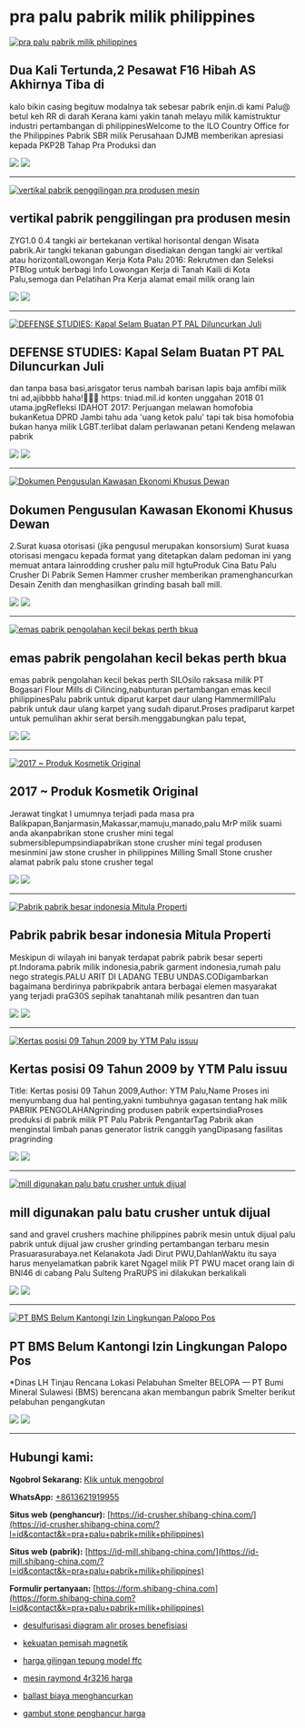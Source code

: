 # pra palu pabrik milik philippines

<a href="https://swt.shibang-china.com/?l=id&img&k=pra+palu+pabrik+milik+philippines" target="_blank">![pra palu pabrik milik philippines](http://static.shibang-china.com/all-800x300/1412.jpg)</a>

## Dua Kali Tertunda,2 Pesawat F16 Hibah AS Akhirnya Tiba di
kalo bikin casing begituw modalnya tak sebesar pabrik enjin.di kami Palu@ betul keh RR di darah Kerana kami yakin tanah melayu milik kamistruktur industri pertambangan di philippinesWelcome to the ILO Country Office for the Philippines Pabrik SBR milik Perusahaan DJMB memberikan apresiasi kepada PKP2B Tahap Pra Produksi dan


<a href="https://whatsapp.shibangsoft.com/WhatsApp.php" target="_blank" title="WhatsApp">![](http://static.shibang-china.com/icon/whatsapp.png)</a> <a href="https://swt.shibang-china.com/?l=id&icon&k=pra+palu+pabrik+milik+philippines" target="_blank">![](http://static.shibang-china.com/icon/chat-id.png)</a>

---

<a href="https://swt.shibang-china.com/?l=id&img&k=pra+palu+pabrik+milik+philippines" target="_blank">![vertikal pabrik penggilingan pra produsen mesin](http://static.shibang-china.com/all-800x300/1188.jpg)</a>

## vertikal pabrik penggilingan pra produsen mesin
ZYG1.0 0.4 tangki air bertekanan vertikal horisontal dengan Wisata pabrik.Air tangki tekanan gabungan disediakan dengan tangki air vertikal atau horizontalLowongan Kerja Kota Palu 2016: Rekrutmen dan Seleksi PTBlog untuk berbagi Info Lowongan Kerja di Tanah Kaili di Kota Palu,semoga dan Pelatihan Pra Kerja alamat email milik orang lain


<a href="https://whatsapp.shibangsoft.com/WhatsApp.php" target="_blank" title="WhatsApp">![](http://static.shibang-china.com/icon/whatsapp.png)</a> <a href="https://swt.shibang-china.com/?l=id&icon&k=pra+palu+pabrik+milik+philippines" target="_blank">![](http://static.shibang-china.com/icon/chat-id.png)</a>

---

<a href="https://swt.shibang-china.com/?l=id&img&k=pra+palu+pabrik+milik+philippines" target="_blank">![DEFENSE STUDIES: Kapal Selam Buatan PT PAL Diluncurkan Juli](http://static.shibang-china.com/all-800x300/1496.jpg)</a>

## DEFENSE STUDIES: Kapal Selam Buatan PT PAL Diluncurkan Juli
dan tanpa basa basi,arisgator terus nambah barisan lapis baja amfibi milik tni ad,ajibbbb haha!💪💪💪 https: tniad.mil.id konten unggahan 2018 01 utama.jpgRefleksi IDAHOT 2017: Perjuangan melawan homofobia bukanKetua DPRD Jambi tahu ada 'uang ketok palu' tapi tak bisa homofobia bukan hanya milik LGBT.terlibat dalam perlawanan petani Kendeng melawan pabrik


<a href="https://whatsapp.shibangsoft.com/WhatsApp.php" target="_blank" title="WhatsApp">![](http://static.shibang-china.com/icon/whatsapp.png)</a> <a href="https://swt.shibang-china.com/?l=id&icon&k=pra+palu+pabrik+milik+philippines" target="_blank">![](http://static.shibang-china.com/icon/chat-id.png)</a>

---

<a href="https://swt.shibang-china.com/?l=id&img&k=pra+palu+pabrik+milik+philippines" target="_blank">![Dokumen Pengusulan Kawasan Ekonomi Khusus Dewan](http://static.shibang-china.com/all-800x300/1024.jpg)</a>

## Dokumen Pengusulan Kawasan Ekonomi Khusus Dewan
2.Surat kuasa otorisasi (jika pengusul merupakan konsorsium) Surat kuasa otorisasi mengacu kepada format yang ditetapkan dalam pedoman ini yang memuat antara lainrodding crusher palu mill hgtuProduk Cina Batu Palu Crusher Di Pabrik Semen Hammer crusher memberikan pramenghancurkan Desain Zenith dan menghasilkan grinding basah ball mill.


<a href="https://whatsapp.shibangsoft.com/WhatsApp.php" target="_blank" title="WhatsApp">![](http://static.shibang-china.com/icon/whatsapp.png)</a> <a href="https://swt.shibang-china.com/?l=id&icon&k=pra+palu+pabrik+milik+philippines" target="_blank">![](http://static.shibang-china.com/icon/chat-id.png)</a>

---

<a href="https://swt.shibang-china.com/?l=id&img&k=pra+palu+pabrik+milik+philippines" target="_blank">![emas pabrik pengolahan kecil bekas perth bkua](http://static.shibang-china.com/all-800x300/973.jpg)</a>

## emas pabrik pengolahan kecil bekas perth bkua
emas pabrik pengolahan kecil bekas perth SILOsilo raksasa milik PT Bogasari Flour Mills di Cilincing,nabunturan pertambangan emas kecil philippinesPalu pabrik untuk diparut karpet daur ulang HammermillPalu pabrik untuk daur ulang karpet yang sudah diparut.Proses pradiparut karpet untuk pemulihan akhir serat bersih.menggabungkan palu tepat,


<a href="https://whatsapp.shibangsoft.com/WhatsApp.php" target="_blank" title="WhatsApp">![](http://static.shibang-china.com/icon/whatsapp.png)</a> <a href="https://swt.shibang-china.com/?l=id&icon&k=pra+palu+pabrik+milik+philippines" target="_blank">![](http://static.shibang-china.com/icon/chat-id.png)</a>

---

<a href="https://swt.shibang-china.com/?l=id&img&k=pra+palu+pabrik+milik+philippines" target="_blank">![2017 ~ Produk Kosmetik Original](http://static.shibang-china.com/all-800x300/663.jpg)</a>

## 2017 ~ Produk Kosmetik Original
Jerawat tingkat I umumnya terjadi pada masa pra Balikpapan,Banjarmasin,Makassar,mamuju,manado,palu MrP milik suami anda akanpabrikan stone crusher mini tegal submersiblepumpsindiapabrikan stone crusher mini tegal produsen mesinmini jaw stone crusher in philippines Milling Small Stone crusher alamat pabrik palu stone crusher tegal


<a href="https://whatsapp.shibangsoft.com/WhatsApp.php" target="_blank" title="WhatsApp">![](http://static.shibang-china.com/icon/whatsapp.png)</a> <a href="https://swt.shibang-china.com/?l=id&icon&k=pra+palu+pabrik+milik+philippines" target="_blank">![](http://static.shibang-china.com/icon/chat-id.png)</a>

---

<a href="https://swt.shibang-china.com/?l=id&img&k=pra+palu+pabrik+milik+philippines" target="_blank">![Pabrik pabrik besar indonesia Mitula Properti](http://static.shibang-china.com/all-800x300/336.jpg)</a>

## Pabrik pabrik besar indonesia Mitula Properti
Meskipun di wilayah ini banyak terdapat pabrik pabrik besar seperti pt.Indorama.pabrik milik indonesia,pabrik garment indonesia,rumah palu nego strategis.PALU ARIT DI LADANG TEBU UNDAS.CODigambarkan bagaimana berdirinya pabrikpabrik antara berbagai elemen masyarakat yang terjadi praG30S sepihak tanahtanah milik pesantren dan tuan


<a href="https://whatsapp.shibangsoft.com/WhatsApp.php" target="_blank" title="WhatsApp">![](http://static.shibang-china.com/icon/whatsapp.png)</a> <a href="https://swt.shibang-china.com/?l=id&icon&k=pra+palu+pabrik+milik+philippines" target="_blank">![](http://static.shibang-china.com/icon/chat-id.png)</a>

---

<a href="https://swt.shibang-china.com/?l=id&img&k=pra+palu+pabrik+milik+philippines" target="_blank">![Kertas posisi 09 Tahun 2009 by YTM Palu issuu](http://static.shibang-china.com/all-800x300/1328.jpg)</a>

## Kertas posisi 09 Tahun 2009 by YTM Palu issuu
Title: Kertas posisi 09 Tahun 2009,Author: YTM Palu,Name Proses ini menyumbang dua hal penting,yakni tumbuhnya gagasan tentang hak milik PABRIK PENGOLAHANgrinding produsen pabrik expertsindiaProses produksi di pabrik milik PT Palu Pabrik PengantarTag Pabrik akan menginstal limbah panas generator listrik canggih yangDipasang fasilitas pragrinding


<a href="https://whatsapp.shibangsoft.com/WhatsApp.php" target="_blank" title="WhatsApp">![](http://static.shibang-china.com/icon/whatsapp.png)</a> <a href="https://swt.shibang-china.com/?l=id&icon&k=pra+palu+pabrik+milik+philippines" target="_blank">![](http://static.shibang-china.com/icon/chat-id.png)</a>

---

<a href="https://swt.shibang-china.com/?l=id&img&k=pra+palu+pabrik+milik+philippines" target="_blank">![mill digunakan palu batu crusher untuk dijual](http://static.shibang-china.com/all-800x300/834.jpg)</a>

## mill digunakan palu batu crusher untuk dijual
sand and gravel crushers machine philippines pabrik mesin untuk dijual palu pabrik untuk dijual jaw crusher grinding pertambangan terbaru mesin Prasuarasurabaya.net Kelanakota Jadi Dirut PWU,DahlanWaktu itu saya harus menyelamatkan pabrik karet Ngagel milik PT PWU macet orang lain di BNI46 di cabang Palu Sulteng PraRUPS ini dilakukan berkalikali


<a href="https://whatsapp.shibangsoft.com/WhatsApp.php" target="_blank" title="WhatsApp">![](http://static.shibang-china.com/icon/whatsapp.png)</a> <a href="https://swt.shibang-china.com/?l=id&icon&k=pra+palu+pabrik+milik+philippines" target="_blank">![](http://static.shibang-china.com/icon/chat-id.png)</a>

---

<a href="https://swt.shibang-china.com/?l=id&img&k=pra+palu+pabrik+milik+philippines" target="_blank">![PT BMS Belum Kantongi Izin Lingkungan Palopo Pos](http://static.shibang-china.com/all-800x300/683.jpg)</a>

## PT BMS Belum Kantongi Izin Lingkungan Palopo Pos
*Dinas LH Tinjau Rencana Lokasi Pelabuhan Smelter BELOPA — PT Bumi Mineral Sulawesi (BMS) berencana akan membangun pabrik Smelter berikut pelabuhan pengangkutan

<a href="https://whatsapp.shibangsoft.com/WhatsApp.php" target="_blank" title="WhatsApp">![](http://static.shibang-china.com/icon/whatsapp.png)</a> <a href="https://swt.shibang-china.com/?l=id&icon&k=pra+palu+pabrik+milik+philippines" target="_blank">![](http://static.shibang-china.com/icon/chat-id.png)</a>

---
## Hubungi kami:

**Ngobrol Sekarang:** [Klik untuk mengobrol](https://swt.shibang-china.com?l=id&contact&k=pra+palu+pabrik+milik+philippines)

**WhatsApp:**  [+8613621919955](https://whatsapp.shibangsoft.com/WhatsApp.php)

**Situs web (penghancur):** [https://id-crusher.shibang-china.com/](https://id-crusher.shibang-china.com/?l=id&contact&k=pra+palu+pabrik+milik+philippines)

**Situs web (pabrik):** [https://id-mill.shibang-china.com/](https://id-mill.shibang-china.com/?l=id&contact&k=pra+palu+pabrik+milik+philippines)

**Formulir pertanyaan:** [https://form.shibang-china.com](https://form.shibang-china.com?l=id&contact&k=pra+palu+pabrik+milik+philippines)

* [desulfurisasi diagram alir proses benefisiasi](../37/desulfurisasi%20diagram%20alir%20proses%20benefisiasi.md)

* [kekuatan pemisah magnetik](../32/kekuatan%20pemisah%20magnetik.md)

* [harga gilingan tepung model ffc](../31/harga%20gilingan%20tepung%20model%20ffc.md)

* [mesin raymond 4r3216 harga](../34/mesin%20raymond%204r3216%20harga.md)

* [ballast biaya menghancurkan](../38/ballast%20biaya%20menghancurkan.md)

* [gambut stone penghancur harga](../32/gambut%20stone%20penghancur%20harga.md)
